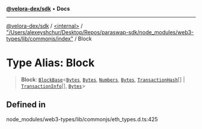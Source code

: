 [**@velora-dex/sdk**](../../../../README.md) • **Docs**

***

[@velora-dex/sdk](../../../../globals.md) / [\<internal\>](../../../README.md) / ["/Users/alexeyshchur/Desktop/Repos/paraswap-sdk/node\_modules/web3-types/lib/commonjs/index"](../README.md) / Block

# Type Alias: Block

> **Block**: [`BlockBase`](../interfaces/BlockBase.md)\<[`Bytes`](../../../type-aliases/Bytes.md), [`Bytes`](../../../type-aliases/Bytes.md), [`Numbers`](../../../type-aliases/Numbers.md), [`Bytes`](../../../type-aliases/Bytes.md), [`TransactionHash`](TransactionHash.md)[] \| [`TransactionInfo`](../interfaces/TransactionInfo.md)[], [`Bytes`](../../../type-aliases/Bytes.md)\>

## Defined in

node\_modules/web3-types/lib/commonjs/eth\_types.d.ts:425
